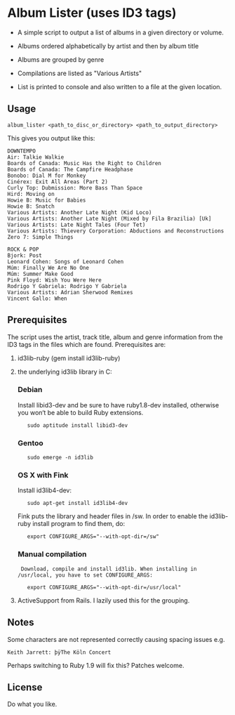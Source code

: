 Album Lister (uses ID3 tags)
============================

- A simple script to output a list of albums in a given directory or volume. 

- Albums ordered alphabetically by artist and then by album title

- Albums are grouped by genre

- Compilations are listed as "Various Artists"

- List is printed to console and also written to a file at the given location.

Usage
-----

    album_lister <path_to_disc_or_directory> <path_to_output_directory>
    
This gives you output like this:

    DOWNTEMPO
    Air: Talkie Walkie
    Boards of Canada: Music Has the Right to Children
    Boards of Canada: The Campfire Headphase
    Bonobo: Dial M for Monkey
    Cinérex: Exit All Areas (Part 2)
    Curly Top: Dubmission: More Bass Than Space
    Hird: Moving on
    Howie B: Music for Babies
    Howie B: Snatch
    Various Artists: Another Late Night (Kid Loco)
    Various Artists: Another Late Night (Mixed by Fila Brazilia) [Uk]
    Various Artists: Late Night Tales (Four Tet)
    Various Artists: Thievery Corporation: Abductions and Reconstructions
    Zero 7: Simple Things
    
    ROCK & POP
    Bjork: Post
    Leonard Cohen: Songs of Leonard Cohen
    Múm: Finally We Are No One
    Múm: Summer Make Good
    Pink Floyd: Wish You Were Here
    Rodrigo Y Gabriela: Rodrigo Y Gabriela
    Various Artists: Adrian Sherwood Remixes
    Vincent Gallo: When
    
Prerequisites
-------------

The script uses the artist, track title, album and genre information from the ID3 tags in the files which are found. Prerequisites are:

1. id3lib-ruby (gem install id3lib-ruby)
  
2. the underlying id3lib library in C:

    ### Debian
  
    Install libid3-dev and be sure to have ruby1.8-dev installed, otherwise you won‘t be able to build Ruby extensions.

          sudo aptitude install libid3-dev
    
    ### Gentoo
      
          sudo emerge -n id3lib
    
    ### OS X with Fink
    
    Install id3lib4-dev:

          sudo apt-get install id3lib4-dev
    
    Fink puts the library and header files in /sw. In order to enable the id3lib-ruby install program to find them, do:

          export CONFIGURE_ARGS="--with-opt-dir=/sw"
    
    ### Manual compilation
    
        Download, compile and install id3lib. When installing in /usr/local, you have to set CONFIGURE_ARGS:

          export CONFIGURE_ARGS="--with-opt-dir=/usr/local"

4. ActiveSupport from Rails. I lazily used this for the grouping.

Notes
-----

Some characters are not represented correctly causing spacing issues e.g.

    Keith Jarrett: þÿ T h e   K ö l n   C o n c e r t
    
Perhaps switching to Ruby 1.9 will fix this? Patches welcome.    

License
-------

Do what you like.

